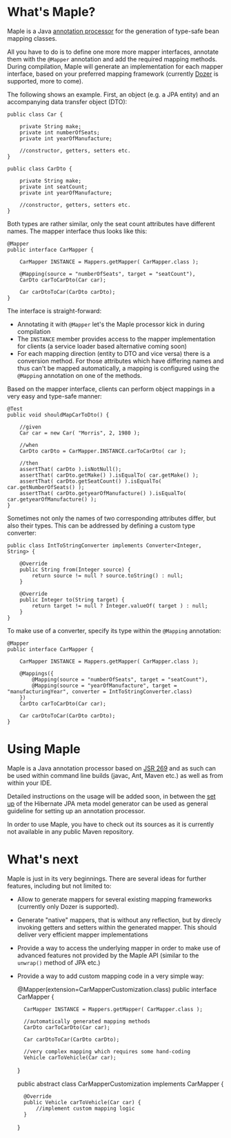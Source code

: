 # What's Maple?

Maple is a Java [annotation processor](http://docs.oracle.com/javase/6/docs/technotes/guides/apt/index.html) for the generation of type-safe bean mapping classes.

All you have to do is to define one more more mapper interfaces, annotate them with the `@Mapper` annotation and add the required mapping methods. During compilation, Maple will generate an implementation for each mapper interface, based on your preferred mapping framework (currently [Dozer](http://dozer.sourceforge.net/) is supported, more to come).

The following shows an example. First, an object (e.g. a JPA entity) and an accompanying data transfer object (DTO):

	public class Car {

		private String make;
		private int numberOfSeats;
		private int yearOfManufacture;
		
		//constructor, getters, setters etc.
	}
	
	public class CarDto {

		private String make;
		private int seatCount;
		private int yearOfManufacture;

		//constructor, getters, setters etc.
	}
	
Both types are rather similar, only the seat count attributes have different names. The mapper interface thus looks like this:

	@Mapper
	public interface CarMapper {

		CarMapper INSTANCE = Mappers.getMapper( CarMapper.class );

		@Mapping(source = "numberOfSeats", target = "seatCount"),
		CarDto carToCarDto(Car car);

		Car carDtoToCar(CarDto carDto);
	}
	
The interface is straight-forward: 

* Annotating it with `@Mapper` let's the Maple processor kick in during compilation
* The `INSTANCE` member provides access to the mapper implementation for clients (a service loader based alternative coming soon)
* For each mapping direction (entity to DTO and vice versa) there is a conversion method. For those attributes which have differing names and thus can't be mapped automatically, a mapping is configured using the `@Mapping` annotation on one of the methods.

Based on the mapper interface, clients can perform object mappings in a very easy and type-safe manner:

	@Test
	public void shouldMapCarToDto() {

		//given
		Car car = new Car( "Morris", 2, 1980 );

		//when
		CarDto carDto = CarMapper.INSTANCE.carToCarDto( car );

		//then
		assertThat( carDto ).isNotNull();
		assertThat( carDto.getMake() ).isEqualTo( car.getMake() );
		assertThat( carDto.getSeatCount() ).isEqualTo( car.getNumberOfSeats() );
		assertThat( carDto.getyearOfManufacture() ).isEqualTo( car.getyearOfManufacture() );
	}
		
Sometimes not only the names of two corresponding attributes differ, but also their types. This can be addressed by defining a custom type converter:

	public class IntToStringConverter implements Converter<Integer, String> {

		@Override
		public String from(Integer source) {
			return source != null ? source.toString() : null;
		}

		@Override
		public Integer to(String target) {
			return target != null ? Integer.valueOf( target ) : null;
		}
	}
	
To make use of a converter, specify its type within the `@Mapping` annotation:

	@Mapper
	public interface CarMapper {

		CarMapper INSTANCE = Mappers.getMapper( CarMapper.class );

		@Mappings({
			@Mapping(source = "numberOfSeats", target = "seatCount"),
			@Mapping(source = "yearOfManufacture", target = "manufacturingYear", converter = IntToStringConverter.class)
		})
		CarDto carToCarDto(Car car);

		Car carDtoToCar(CarDto carDto);
	}
	
# Using Maple

Maple is a Java annotation processor based on [JSR 269](jcp.org/en/jsr/detail?id=269) and as such can be used within command line builds (javac, Ant, Maven etc.) as well as from within your IDE.

Detailed instructions on the usage will be added soon, in between the [set up](http://docs.jboss.org/hibernate/stable/jpamodelgen/reference/en-US/html/chapter-usage.html) of the Hibernate JPA meta model generator can be used as general guideline for setting up an annotation processor.

In order to use Maple, you have to check out its sources as it is currently not available in any public Maven repository.

# What's next

Maple is just in its very beginnings. There are several ideas for further features, including but not limited to:

* Allow to generate mappers for several existing mapping frameworks (currently only Dozer is supported).
* Generate "native" mappers, that is without any reflection, but by direcly invoking getters and setters within the generated mapper. This should deliver very efficient mapper implementations
* Provide a way to access the underlying mapper in order to make use of advanced features not provided by the Maple API (similar to the `unwrap()` method of JPA etc.)
* Provide a way to add custom mapping code in a very simple way:


	@Mapper(extension=CarMapperCustomization.class)
	public interface CarMapper {
	
		CarMapper INSTANCE = Mappers.getMapper( CarMapper.class );
	
		//automatically generated mapping methods
		CarDto carToCarDto(Car car);

		Car carDtoToCar(CarDto carDto);

		//very complex mapping which requires some hand-coding
		Vehicle carToVehicle(Car car);
	}
	
	public abstract class CarMapperCustomization implements CarMapper {
	
		@Override
		public Vehicle carToVehicle(Car car) {
			//implement custom mapping logic
		}
	}
